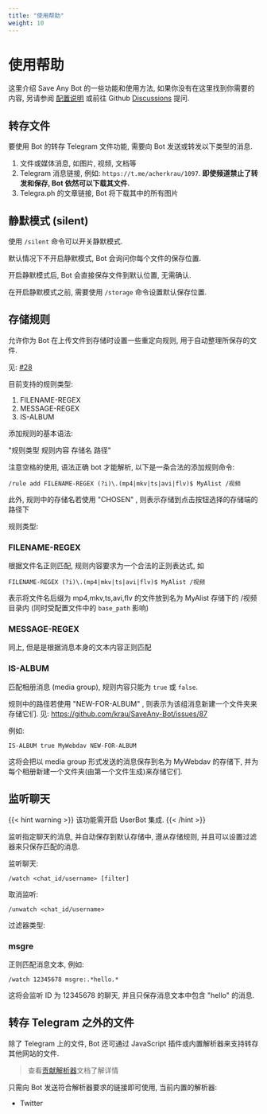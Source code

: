 ```yaml
---
title: "使用帮助"
weight: 10
---
```


# 使用帮助

这里介绍 Save Any Bot 的一些功能和使用方法, 如果你没有在这里找到你需要的内容, 另请参阅 [配置说明](../deployment/configuration) 或前往 Github [Discussions](https://github.com/krau/SaveAny-Bot/discussions) 提问.

## 转存文件

要使用 Bot 的转存 Telegram 文件功能, 需要向 Bot 发送或转发以下类型的消息.

1. 文件或媒体消息, 如图片, 视频, 文档等
2. Telegram 消息链接, 例如: `https://t.me/acherkrau/1097`. **即使频道禁止了转发和保存, Bot 依然可以下载其文件.**
3. Telegra.ph 的文章链接, Bot 将下载其中的所有图片

## 静默模式 (silent)

使用 `/silent` 命令可以开关静默模式.

默认情况下不开启静默模式, Bot 会询问你每个文件的保存位置.

开启静默模式后, Bot 会直接保存文件到默认位置, 无需确认.

在开启静默模式之前, 需要使用 `/storage` 命令设置默认保存位置.

## 存储规则

允许你为 Bot 在上传文件到存储时设置一些重定向规则, 用于自动整理所保存的文件.

见: <a href="https://github.com/krau/SaveAny-Bot/issues/28" target="_blank">#28</a>

目前支持的规则类型:

1. FILENAME-REGEX
2. MESSAGE-REGEX
3. IS-ALBUM

添加规则的基本语法:

"规则类型 规则内容 存储名 路径"

注意空格的使用, 语法正确 bot 才能解析, 以下是一条合法的添加规则命令:

```
/rule add FILENAME-REGEX (?i)\.(mp4|mkv|ts|avi|flv)$ MyAlist /视频
```

此外, 规则中的存储名若使用 "CHOSEN" , 则表示存储到点击按钮选择的存储端的路径下

规则类型:

### FILENAME-REGEX

根据文件名正则匹配, 规则内容要求为一个合法的正则表达式, 如

```
FILENAME-REGEX (?i)\.(mp4|mkv|ts|avi|flv)$ MyAlist /视频
```

表示将文件名后缀为 mp4,mkv,ts,avi,flv 的文件放到名为 MyAlist 存储下的 /视频 目录内 (同时受配置文件中的 `base_path` 影响)

### MESSAGE-REGEX

同上, 但是是根据消息本身的文本内容正则匹配

### IS-ALBUM

匹配相册消息 (media group), 规则内容只能为 `true` 或 `false`.

规则中的路径若使用 "NEW-FOR-ALBUM" , 则表示为该组消息新建一个文件夹来存储它们. 见: https://github.com/krau/SaveAny-Bot/issues/87

例如:

```
IS-ALBUM true MyWebdav NEW-FOR-ALBUM
```

这将会把以 media group 形式发送的消息保存到名为 MyWebdav 的存储下, 并为每个相册新建一个文件夹(由第一个文件生成)来存储它们.


## 监听聊天

{{< hint warning >}}
该功能需开启 UserBot 集成.
{{< /hint >}}

监听指定聊天的消息, 并自动保存到默认存储中, 遵从存储规则, 并且可以设置过滤器来只保存匹配的消息.

监听聊天:

```
/watch <chat_id/username> [filter] 
```

取消监听:

```
/unwatch <chat_id/username>
```

过滤器类型:

### msgre

正则匹配消息文本, 例如:

```
/watch 12345678 msgre:.*hello.*
```

这将会监听 ID 为 12345678 的聊天, 并且只保存消息文本中包含 "hello" 的消息.

## 转存 Telegram 之外的文件

除了 Telegram 上的文件, Bot 还可通过 JavaScript 插件或内置解析器来支持转存其他网站的文件.

> 查看[贡献解析器](../contribute)文档了解详情

只需向 Bot 发送符合解析器要求的链接即可使用, 当前内置的解析器:

- Twitter